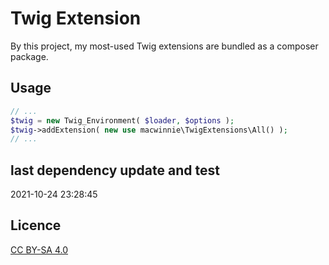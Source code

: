 # Twig Extension

By this project, my most-used Twig extensions are bundled as a composer package.

## Usage

```php
// ...
$twig = new Twig_Environment( $loader, $options );
$twig->addExtension( new use macwinnie\TwigExtensions\All() );
// ...
```

## last dependency update and test

2021-10-24 23:28:45

## Licence

[CC BY-SA 4.0](https://creativecommons.org/licenses/by-sa/4.0/deed.en)
